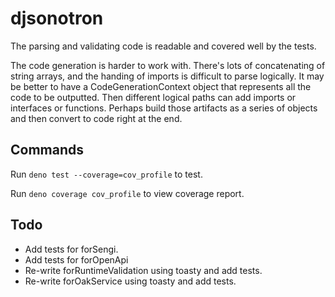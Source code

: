 # djsonotron

The parsing and validating code is readable and covered well by the tests.

The code generation is harder to work with. There's lots of concatenating of
string arrays, and the handing of imports is difficult to parse logically. It
may be better to have a CodeGenerationContext object that represents all the
code to be outputted. Then different logical paths can add imports or interfaces
or functions. Perhaps build those artifacts as a series of objects and then
convert to code right at the end.

## Commands

Run `deno test --coverage=cov_profile` to test.

Run `deno coverage cov_profile` to view coverage report.

## Todo

- Add tests for forSengi.
- Add tests for forOpenApi
- Re-write forRuntimeValidation using toasty and add tests.
- Re-write forOakService using toasty and add tests.
